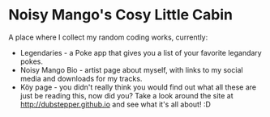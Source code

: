 Noisy Mango's Cosy Little Cabin
====================
A place where I collect my random coding works, currently:
- Legendaries - a Poke app that gives you a list of your favorite legandary pokes.
- Noisy Mango Bio - artist page about myself, with links to my social media and downloads for my tracks.
- Köy page - you didn't really think you would find out what all these are just be reading this, now did you? Take a look around the site at http://dubstepper.github.io and see what it's all about! :D


